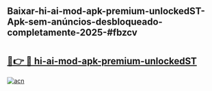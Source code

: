 ## Baixar-hi-ai-mod-apk-premium-unlockedST-Apk-sem-anúncios-desbloqueado-completamente-2025-#fbzcv

# <h2><a href="https://ainizakaria.my?title=hi-ai-mod-apk-premium-unlockedST&ref=20M">🔗👉 🔴 hi-ai-mod-apk-premium-unlockedST</a></h2>

[![acn](https://github.com/user-attachments/assets/0f9c940e-d8b0-45ae-aac7-cd30a18b3e1c)](https://ainizakaria.my?title=hi-ai-mod-apk-premium-unlockedST&ref=20M)

